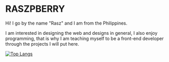 <h1>RASZPBERRY</h1>

Hi! I go by the name "Rasz" and I am from the Philippines.

I am interested in designing the web and designs in general, I also enjoy programming, that is why 
I am teaching myself to be a front-end developer through the projects I will put here.

[![Top Langs](https://github-readme-stats.vercel.app/api/top-langs/?username=anuraghazra)](https://github.com/anuraghazra/github-readme-stats)
